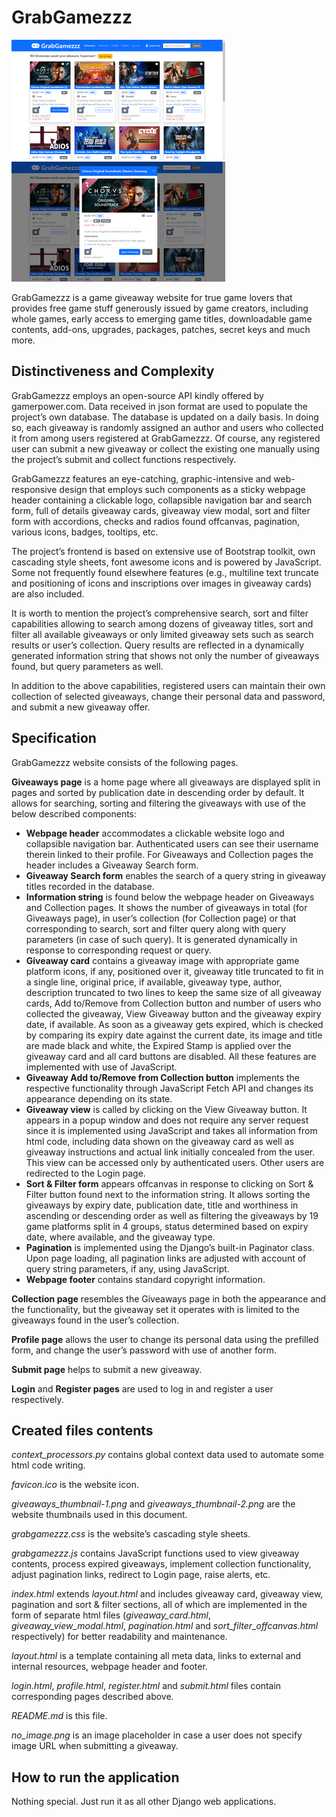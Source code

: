 # GrabGamezzz

![Website screenshot](grabgamezzz/static/grabgamezzz/giveaways_thumbnail-1.png)  ![Website screenshot](grabgamezzz/static/grabgamezzz/giveaways_thumbnail-2.png)

GrabGamezzz is a game giveaway website for true game lovers that provides free game stuff generously issued by game creators, including whole games, early access to emerging game titles, downloadable game contents, add-ons, upgrades, packages, patches, secret keys and much more.

## Distinctiveness and Complexity

GrabGamezzz employs an open-source API kindly offered by gamerpower.com. Data received in json format are used to populate the project’s own database. The database is updated on a daily basis. In doing so, each giveaway is randomly assigned an author and users who collected it from among users registered at GrabGamezzz. Of course, any registered user can submit a new giveaway or collect the existing one manually using the project’s submit and collect functions respectively.

GrabGamezzz features an eye-catching, graphic-intensive and web-responsive design that employs such components as a sticky webpage header containing a clickable logo, collapsible navigation bar and search form, full of details giveaway cards, giveaway view modal, sort and filter form with accordions, checks and radios found offcanvas, pagination, various icons, badges, tooltips, etc.

The project’s frontend is based on extensive use of Bootstrap toolkit, own cascading style sheets, font awesome icons and is powered by JavaScript. Some not frequently found elsewhere features (e.g., multiline text truncate and positioning of icons and inscriptions over images in giveaway cards) are also included.  

It is worth to mention the project’s comprehensive search, sort and filter capabilities allowing to search among dozens of giveaway titles, sort and filter all available giveaways or only limited giveaway sets such as search results or user’s collection. Query results are reflected in a dynamically generated information string that shows not only the number of giveaways found, but query parameters as well.

In addition to the above capabilities, registered users can maintain their own collection of selected giveaways, change their personal data and password, and submit a new giveaway offer.

## Specification

GrabGamezzz website consists of the following pages.

**Giveaways page** is a home page where all giveaways are displayed split in pages and sorted by publication date in descending order by default. It allows for searching, sorting and filtering the giveaways with use of the below described components:
- **Webpage header** accommodates a clickable website logo and collapsible navigation bar. Authenticated users can see their username therein linked to their profile. For Giveaways and Collection pages the header includes a Giveaway Search form.
- **Giveaway Search form** enables the search of a query string in giveaway titles recorded in the database.
- **Information string** is found below the webpage header on Giveaways and Collection pages. It shows the number of giveaways in total (for Giveaways page), in user’s collection (for Collection page) or that corresponding to search, sort and filter query along with query parameters (in case of such query). It is generated dynamically in response to corresponding request or query.
- **Giveaway card** contains a giveaway image with appropriate game platform icons, if any, positioned over it, giveaway title truncated to fit in a single line, original price, if available, giveaway type, author, description truncated to two lines to keep the same size of all giveaway cards, Add to/Remove from Collection button and number of users who collected the giveaway, View Giveaway button and the giveaway expiry date, if available.
As soon as a giveaway gets expired, which is checked by comparing its expiry date against the current date, its image and title are made black and white, the Expired Stamp is applied over the giveaway card and all card buttons are disabled. All these features are implemented with use of JavaScript.
- **Giveaway Add to/Remove from Collection button** implements the respective functionality through JavaScript Fetch API and changes its appearance depending on its state.
- **Giveaway view** is called by clicking on the View Giveaway button. It appears in a popup window and does not require any server request since it is implemented using JavaScript and takes all information from html code, including data shown on the giveaway card as well as giveaway instructions and actual link initially concealed from the user. This view can be accessed only by authenticated users. Other users are redirected to the Login page.
- **Sort & Filter form** appears offcanvas in response to clicking on Sort & Filter button found next to the information string. It allows sorting the giveaways by expiry date, publication date, title and worthiness in ascending or descending order as well as filtering the giveaways by 19 game platforms split in 4 groups, status determined based on expiry date, where available, and the giveaway type.
- **Pagination** is implemented using the Django’s built-in Paginator class. Upon page loading, all pagination links are adjusted with account of query string parameters, if any, using JavaScript.
- **Webpage footer** contains standard copyright information.

**Collection page** resembles the Giveaways page in both the appearance and the functionality, but the giveaway set it operates with is limited to the giveaways found in the user’s collection.

**Profile page** allows the user to change its personal data using the prefilled form, and change the user’s password with use of another form.

**Submit page** helps to submit a new giveaway.

**Login** and **Register pages** are used to log in and register a user respectively.

## Created files contents

*context_processors.py* contains global context data used to automate some html code writing.

*favicon.ico* is the website icon.

*giveaways_thumbnail-1.png* and *giveaways_thumbnail-2.png* are the website thumbnails used in this document.

*grabgamezzz.css* is the website’s cascading style sheets.

*grabgamezzz.js* contains JavaScript functions used to view giveaway contents, process expired giveaways, implement collection functionality, adjust pagination links, redirect to Login page, raise alerts, etc.

*index.html* extends *layout.html* and includes giveaway card, giveaway view, pagination and sort & filter sections, all of which are implemented in the form of separate html files (*giveaway_card.html*, *giveaway_view_modal.html*, *pagination.html* and *sort_filter_offcanvas.html* respectively) for better readability and maintenance.

*layout.html* is a template containing all meta data, links to external and internal resources, webpage header and footer.

*login.html*, *profile.html*, *register.html* and *submit.html* files contain corresponding pages described above.

*README.md* is this file.

*no_image.png* is an image placeholder in case a user does not specify image URL when submitting a giveaway.

## How to run the application

Nothing special. Just run it as all other Django web applications.
